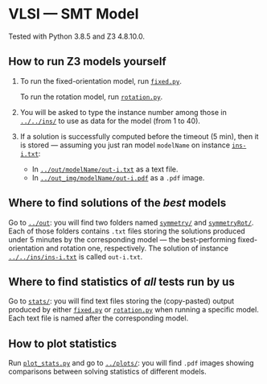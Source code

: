 # VLSI — SMT Model

Tested with Python 3.8.5 and Z3 4.8.10.0.

## How to run Z3 models yourself
1. To run the fixed-orientation model, run [`fixed.py`](fixed.py).

    To run the rotation model, run [`rotation.py`](rotation.py).
3. You will be asked to type the instance number among those in [`../../ins/`](../../ins/) to use as data for the model (from 1 to 40).
4. If a solution is successfully computed before the timeout (5 min), then it is stored — assuming you just ran model `modelName` on instance [`ins-i.txt`](../../ins/):
    *  In [`../out/modelName/out-i.txt`](../out/) as a text file.
    * In [`../out_img/modelName/out-i.pdf`](../out_img/) as a `.pdf` image.

## Where to find solutions of the *best* models
Go to [`../out`](../out/): you will find two folders named [`symmetry/`](../out/symmetry/) and [`symmetryRot/`](../out/symmetryRot/). Each of those folders contains `.txt` files storing the solutions produced under 5 minutes by the corresponding model — the best-performing fixed-orientation and rotation one, respectively. The solution of instance [`../../ins/ins-i.txt`](../../ins/) is called `out-i.txt`.

## Where to find statistics of *all* tests run by us
Go to [`stats/`](stats/): you will find text files storing the (copy-pasted) output produced by either [`fixed.py`](fixed.py) or [`rotation.py`](rotation.py)  when running a specific model. Each text file is named after the corresponding model.

## How to plot statistics
Run [`plot_stats.py`](plot_stats.py) and go to [`../plots/`](../plots/): you will find `.pdf` images showing comparisons between solving statistics of different models.